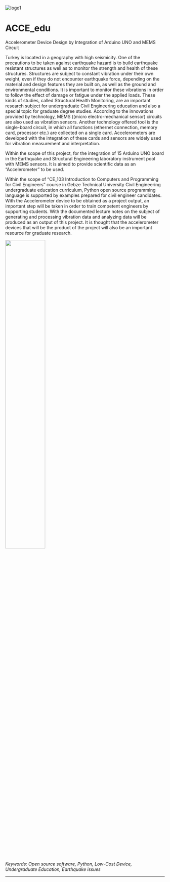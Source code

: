 ![logo1](https://user-images.githubusercontent.com/2802823/111889062-1c501280-89f3-11eb-81cf-790643d6e234.png)

# ACCE_edu
 Accelerometer Device Design by Integration of Arduino UNO and MEMS Circuit 



Turkey is located in a geography with high seismicity. One of the precautions to be taken against earthquake hazard is to build earthquake resistant structures as well as to monitor the strength and health of these structures. Structures are subject to constant vibration under their own weight, even if they do not encounter earthquake force, depending on the material and design features they are built on, as well as the ground and environmental conditions. It is important to monitor these vibrations in order to follow the effect of damage or fatigue under the applied loads. These kinds of studies, called Structural Health Monitoring, are an important research subject for undergraduate Civil Engineering education and also a special topic for graduate degree studies. According to the innovations provided by technology, MEMS ((micro electro-mechanical sensor) circuits are also used as vibration sensors. Another technology offered tool is the single-board circuit, in which all functions (ethernet connection, memory card, processor etc.) are collected on a single card. Accelerometers are developed with the integration of these cards and sensors are widely used for vibration measurement and interpretation.

Within the scope of this project, for the integration of 15 Arduino UNO board in the Earthquake and Structural Engineering laboratory instrument pool with MEMS sensors. It is aimed to provide scientific data as an “Accelerometer” to be used.

Within the scope of “CE_103 Introduction to Computers and Programming for Civil Engineers” course in Gebze Technical University Civil Engineering undergraduate education curriculum, Python open source programming language is supported by examples prepared for civil engineer candidates. With the Accelerometer device to be obtained as a project output, an important step will be taken in order to train competent engineers by supporting students. With the documented lecture notes on the subject of generating and processing vibration data and analyzing data will be produced as an output of this project. It is thought that the accelerometer devices that will be the product of the project will also be an important resource for graduate research.

<p align="align-center">  <img src="https://user-images.githubusercontent.com/2802823/111889832-312da580-89f5-11eb-9f2d-82695f598180.jpg" width = 50% > </p>

_Keywords: Open source software, Python, Low-Cost Device, Undergraduate Education, Earthquake issues_

---
